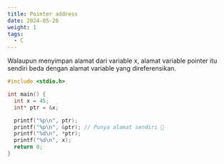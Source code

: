 ```yaml
---
title: Pointer address
date: 2024-05-26
weight: 1
tags:
  - C
---
```


Walaupun menyimpan alamat dari variable x, alamat variable pointer itu sendiri beda dengan alamat variable yang direferensikan.

```c
#include <stdio.h>

int main() {
  int x = 45;
  int* ptr = &x;

  printf("%p\n", ptr);
  printf("%p\n", &ptr); // Punya alamat sendiri 🤯
  printf("%d\n", *ptr);
  printf("%d\n", x);
  return 0;
}
```